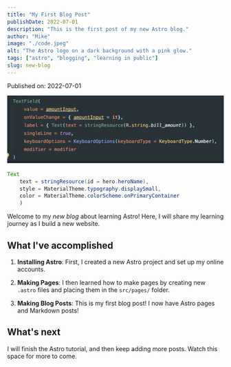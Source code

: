 ```yaml
---
title: "My First Blog Post"
publishDate: 2022-07-01
description: "This is the first post of my new Astro blog."
author: "Mike"
image: "./code.jpeg"
alt: "The Astro logo on a dark background with a pink glow."
tags: ["astro", "blogging", "learning in public"]
slug: new-blog
---
```


Published on: 2022-07-01

![](./img-post-1.png)

```java
Text
    text = stringResource(id = hero.heroName),
    style = MaterialTheme.typography.displaySmall,
    color = MaterialTheme.colorScheme.onPrimaryContainer
    )
```

Welcome to my _new blog_ about learning Astro! Here, I will share my learning journey as I build a new website.

## What I've accomplished

1. **Installing Astro**: First, I created a new Astro project and set up my online accounts.

2. **Making Pages**: I then learned how to make pages by creating new `.astro` files and placing them in the `src/pages/` folder.

3. **Making Blog Posts**: This is my first blog post! I now have Astro pages and Markdown posts!

## What's next

I will finish the Astro tutorial, and then keep adding more posts. Watch this space for more to come.
